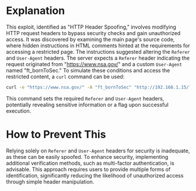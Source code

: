 # Explanation
This exploit, identified as "HTTP Header Spoofing," involves modifying HTTP request headers to bypass security checks and gain unauthorized access. It was discovered by examining the main page's source code, where hidden instructions in HTML comments hinted at the requirements for accessing a restricted page. The instructions suggested altering the `Referer` and `User-Agent` headers. The server expects a `Referer` header indicating the request originated from "https://www.nsa.gov/" and a custom `User-Agent` named "ft_bornToSec." To simulate these conditions and access the restricted content, a `curl` command can be used:

```bash
curl -e "https://www.nsa.gov/" -A "ft_bornToSec" "http://192.168.1.15/?page=b7e44c7a40c5f80139f0a50f3650fb2bd8d00b0d24667c4c2ca32c88e13b758f" | grep flag
```

This command sets the required `Referer` and `User-Agent` headers, potentially revealing sensitive information or a flag upon successful execution.

# How to Prevent This
Relying solely on `Referer` and `User-Agent` headers for security is inadequate, as these can be easily spoofed. To enhance security, implementing additional verification methods, such as multi-factor authentication, is advisable. This approach requires users to provide multiple forms of identification, significantly reducing the likelihood of unauthorized access through simple header manipulation.